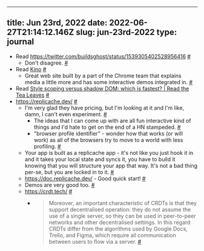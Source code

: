 
---
title: Jun 23rd, 2022 
date: 2022-06-27T21:14:12.146Z
slug: jun-23rd-2022
type: journal
---
* Read https://twitter.com/buildsghost/status/1539305402528956416 [#](#62ba1da4-d509-4a73-a281-0e5ae377887c)<a name="62ba1da4-d509-4a73-a281-0e5ae377887c"></a>
  * Don't disagree. [#](#62ba1da4-aa64-4c77-b27f-d20a50b417f3)<a name="62ba1da4-aa64-4c77-b27f-d20a50b417f3"></a>
* Read [Kino](https://kinoweb.dev/) [#](#62ba1da4-f218-48f2-9b45-93b68d52ddd1)<a name="62ba1da4-f218-48f2-9b45-93b68d52ddd1"></a>
  * Great web site built by a part of the Chrome team that explains media a little more and has some interactive demos integrated in. [#](#62ba1da4-9b2d-4eb8-b57d-1b6402dedbf1)<a name="62ba1da4-9b2d-4eb8-b57d-1b6402dedbf1"></a>
* Read [Style scoping versus shadow DOM: which is fastest? | Read the Tea Leaves](https://nolanlawson.com/2022/06/22/style-scoping-versus-shadow-dom-which-is-fastest/) [#](#62ba1da4-7b00-4766-874b-bde8b01683eb)<a name="62ba1da4-7b00-4766-874b-bde8b01683eb"></a>
* https://replicache.dev/ [#](#62ba1da4-0764-485d-8b40-c3410651e1ce)<a name="62ba1da4-0764-485d-8b40-c3410651e1ce"></a>
  * I'm very glad they have pricing, but I'm looking at it and I'm like, damn, I can't even experiment. [#](#62ba1da4-db5f-414f-9b39-5342e949e1ea)<a name="62ba1da4-db5f-414f-9b39-5342e949e1ea"></a>
    * The ideas that I can come up with are all fun interactive kind of things and I'd hate to get on the end of a HN stampeded. [#](#62ba1da4-3beb-4007-a583-f44a3c71f48a)<a name="62ba1da4-3beb-4007-a583-f44a3c71f48a"></a>
    * "browser profile identifier" - wonder how that works (or will work) as all of the browsers try to move to a world with less profiling. [#](#62ba1da4-3677-490d-998d-625fce6f6c8f)<a name="62ba1da4-3677-490d-998d-625fce6f6c8f"></a>
  * Your app is built as a replicache app - it's not like you just hook it in and it takes your local state and syncs it, you have to build it knowing that you will structure your app that way. It's not a bad thing per-se, but you are locked in to it. [#](#62ba1da4-8eff-40f1-88ba-621847d29219)<a name="62ba1da4-8eff-40f1-88ba-621847d29219"></a>
  * https://doc.replicache.dev/ - Good quick start! [#](#62ba1da4-d29e-4b49-a033-2fbc92d029ff)<a name="62ba1da4-d29e-4b49-a033-2fbc92d029ff"></a>
  * Demos are very good too. [#](#62ba1da4-6b1b-4a54-8fba-3a71cf6bbc16)<a name="62ba1da4-6b1b-4a54-8fba-3a71cf6bbc16"></a>
  * https://crdt.tech/ [#](#62ba1da4-9da1-46d6-b2ff-b9669e412a81)<a name="62ba1da4-9da1-46d6-b2ff-b9669e412a81"></a>
    * > Moreover, an important characteristic of CRDTs is that they support decentralised operation: they do not assume the use of a single server, so they can be used in peer-to-peer networks and other decentralised settings. In this regard CRDTs differ from the algorithms used by Google Docs, Trello, and Figma, which require all communication between users to flow via a server. [#](#62ba1da4-d30d-450e-b6b8-41ac910e7935)<a name="62ba1da4-d30d-450e-b6b8-41ac910e7935"></a>

